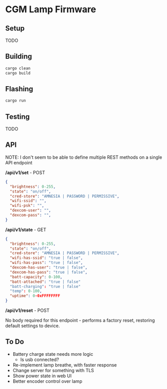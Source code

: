 # CGM Lamp Firmware

## Setup

TODO

## Building

```bash
cargo clean
cargo build
```

## Flashing

```bash
cargo run
```

## Testing

TODO

## API

NOTE: I don't seem to be able to define multiple REST methods on a single API endpoint

**/api/v1/set** - POST

```json
{
  "brightness": 0-255,
  "state": "on/off",
  "cred-store": "AMNESIA | PASSWORD | PERMISSIVE",
  "wifi-ssid": "",
  "wifi-psk": "",
  "dexcom-user": "",
  "dexcom-pass": "",
}
```

**/api/v1/state** - GET

```json
{
  "brightness": 0-255,
  "state": "on/off",
  "cred-store": "AMNESIA | PASSWORD | PERMISSIVE",
  "wifi-has-ssid": "true | false",
  "wifi-has-pass": "true | false",
  "dexcom-has-user": "true | false",
  "dexcom-has-pass": "true | false",
  "batt-capacity": 0-100,
  "batt-attached": "true | false"
  "batt-charging": "true | false"
  "temp": 0-100,
  "uptime": 0-0xFFFFFFFF
}
```

**/api/v1/reset** - POST

No body required for this endpoint - performs a factory reset, restoring default
settings to device.

## To Do

- Battery charge state needs more logic
  - Is usb connected?
- Re-implement lamp breathe, with faster response
- Change server for something with TLS
- Show power state in web UI
- Better encoder control over lamp
